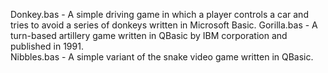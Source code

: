 Donkey.bas - A simple driving game in which a player controls a car and tries to avoid a series of donkeys written in Microsoft Basic.
Gorilla.bas - A turn-based artillery game written in QBasic by IBM corporation and published in 1991.<br />
Nibbles.bas - A simple variant of the snake video game written in QBasic.
